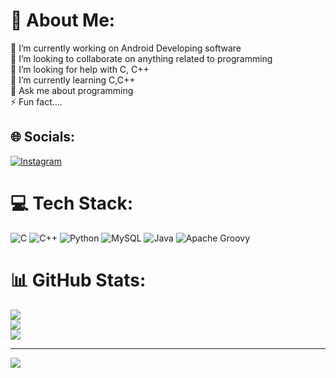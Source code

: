 # 💫 About Me:
🔭 I’m currently working on Android Developing software<br>👯 I’m looking to collaborate on anything related to programming <br>🤝 I’m looking for help with C, C++<br>🌱 I’m currently learning C,C++<br>💬 Ask me about programming <br>⚡ Fun fact....


## 🌐 Socials:
[![Instagram](https://img.shields.io/badge/Instagram-%23E4405F.svg?logo=Instagram&logoColor=white)](https://instagram.com/tanish_.1605) 

# 💻 Tech Stack:
![C](https://img.shields.io/badge/c-%2300599C.svg?style=for-the-badge&logo=c&logoColor=white) ![C++](https://img.shields.io/badge/c++-%2300599C.svg?style=for-the-badge&logo=c%2B%2B&logoColor=white) ![Python](https://img.shields.io/badge/python-3670A0?style=for-the-badge&logo=python&logoColor=ffdd54) ![MySQL](https://img.shields.io/badge/mysql-4479A1.svg?style=for-the-badge&logo=mysql&logoColor=white) ![Java](https://img.shields.io/badge/java-%23ED8B00.svg?style=for-the-badge&logo=openjdk&logoColor=white) ![Apache Groovy](https://img.shields.io/badge/Apache%20Groovy-4298B8.svg?style=for-the-badge&logo=Apache+Groovy&logoColor=white)
# 📊 GitHub Stats:
![](https://github-readme-stats.vercel.app/api?username=Tanish-Sarkheliya&theme=dark&hide_border=false&include_all_commits=false&count_private=false)<br/>
![](https://github-readme-streak-stats.herokuapp.com/?user=Tanish-Sarkheliya&theme=dark&hide_border=false)<br/>
![](https://github-readme-stats.vercel.app/api/top-langs/?username=Tanish-Sarkheliya&theme=dark&hide_border=false&include_all_commits=false&count_private=false&layout=compact)

---
[![](https://visitcount.itsvg.in/api?id=Tanish-Sarkheliya&icon=0&color=0)](https://visitcount.itsvg.in)

<!-- Proudly created with GPRM ( https://gprm.itsvg.in ) -->
